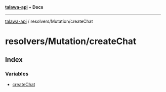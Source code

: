 [**talawa-api**](../../../README.md) • **Docs**

***

[talawa-api](../../../modules.md) / resolvers/Mutation/createChat

# resolvers/Mutation/createChat

## Index

### Variables

- [createChat](variables/createChat.md)
